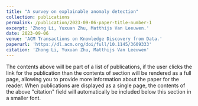 ```yaml
---
title: "A survey on explainable anomaly detection"
collection: publications
permalink: /publication/2023-09-06-paper-title-number-1
excerpt: 'Zhong Li, Yuxuan Zhu, Matthijs Van Leeuwen.'
date: 2023-09-06
venue: 'ACM Transactions on Knowledge Discovery from Data.'
paperurl: 'https://dl.acm.org/doi/full/10.1145/3609333'
citation: 'Zhong Li, Yuxuan Zhu, Matthijs Van Leeuwen'
---
```


The contents above will be part of a list of publications, if the user clicks the link for the publication than the contents of section will be rendered as a full page, allowing you to provide more information about the paper for the reader. When publications are displayed as a single page, the contents of the above "citation" field will automatically be included below this section in a smaller font.
